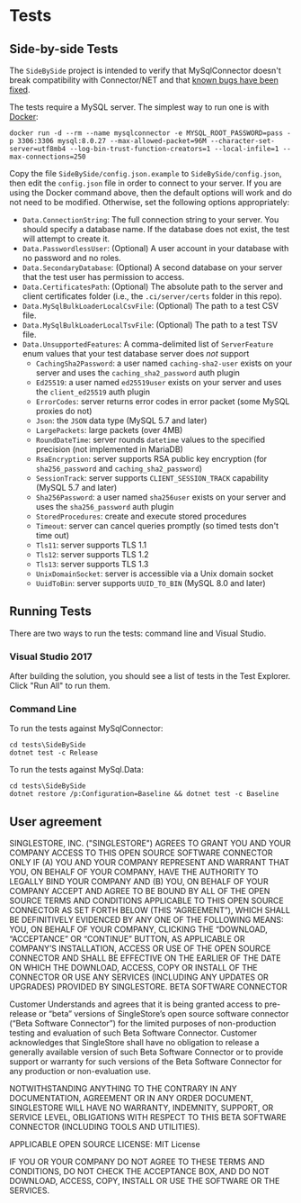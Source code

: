 # Tests

## Side-by-side Tests

The `SideBySide` project is intended to verify that MySqlConnector doesn't break compatibility
with Connector/NET and that [known bugs have been fixed](https://mysqlconnector.net/tutorials/migrating-from-connector-net/#fixed-bugs).

The tests require a MySQL server. The simplest way to run one is with [Docker](https://www.docker.com/community-edition):

    docker run -d --rm --name mysqlconnector -e MYSQL_ROOT_PASSWORD=pass -p 3306:3306 mysql:8.0.27 --max-allowed-packet=96M --character-set-server=utf8mb4 --log-bin-trust-function-creators=1 --local-infile=1 --max-connections=250

Copy the file `SideBySide/config.json.example` to `SideBySide/config.json`, then edit
the `config.json` file in order to connect to your server. If you are using the Docker
command above, then the default options will work and do not need to be modified.
Otherwise, set the following options appropriately:

* `Data.ConnectionString`: The full connection string to your server. You should specify a database name. If the database does not exist, the test will attempt to create it.
* `Data.PasswordlessUser`: (Optional) A user account in your database with no password and no roles.
* `Data.SecondaryDatabase`: (Optional) A second database on your server that the test user has permission to access.
* `Data.CertificatesPath`: (Optional) The absolute path to the server and client certificates folder (i.e., the `.ci/server/certs` folder in this repo).
* `Data.MySqlBulkLoaderLocalCsvFile`: (Optional) The path to a test CSV file.
* `Data.MySqlBulkLoaderLocalTsvFile`: (Optional) The path to a test TSV file.
* `Data.UnsupportedFeatures`: A comma-delimited list of `ServerFeature` enum values that your test database server does *not* support
  * `CachingSha2Password`: a user named `caching-sha2-user` exists on your server and uses the `caching_sha2_password` auth plugin
  * `Ed25519`: a user named `ed25519user` exists on your server and uses the `client_ed25519` auth plugin
  * `ErrorCodes`: server returns error codes in error packet (some MySQL proxies do not)
  * `Json`: the `JSON` data type (MySQL 5.7 and later)
  * `LargePackets`: large packets (over 4MB)
  * `RoundDateTime`: server rounds `datetime` values to the specified precision (not implemented in MariaDB)
  * `RsaEncryption`: server supports RSA public key encryption (for `sha256_password` and `caching_sha2_password`)
  * `SessionTrack`: server supports `CLIENT_SESSION_TRACK` capability (MySQL 5.7 and later)
  * `Sha256Password`: a user named `sha256user` exists on your server and uses the `sha256_password` auth plugin
  * `StoredProcedures`: create and execute stored procedures
  * `Timeout`: server can cancel queries promptly (so timed tests don't time out)
  * `Tls11`: server supports TLS 1.1
  * `Tls12`: server supports TLS 1.2
  * `Tls13`: server supports TLS 1.3
  * `UnixDomainSocket`: server is accessible via a Unix domain socket
  * `UuidToBin`: server supports `UUID_TO_BIN` (MySQL 8.0 and later)

## Running Tests

There are two ways to run the tests: command line and Visual Studio.

### Visual Studio 2017

After building the solution, you should see a list of tests in the Test Explorer.  Click "Run All" to run them.

### Command Line

To run the tests against MySqlConnector:

```
cd tests\SideBySide
dotnet test -c Release
```

To run the tests against MySql.Data:

```
cd tests\SideBySide
dotnet restore /p:Configuration=Baseline && dotnet test -c Baseline
```

## User agreement

SINGLESTORE, INC. ("SINGLESTORE") AGREES TO GRANT YOU AND YOUR COMPANY ACCESS TO THIS OPEN SOURCE SOFTWARE CONNECTOR ONLY IF (A) YOU AND YOUR COMPANY REPRESENT AND WARRANT THAT YOU, ON BEHALF OF YOUR COMPANY, HAVE THE AUTHORITY TO LEGALLY BIND YOUR COMPANY AND (B) YOU, ON BEHALF OF YOUR COMPANY ACCEPT AND AGREE TO BE BOUND BY ALL OF THE OPEN SOURCE TERMS AND CONDITIONS APPLICABLE TO THIS OPEN SOURCE CONNECTOR AS SET FORTH BELOW (THIS “AGREEMENT”), WHICH SHALL BE DEFINITIVELY EVIDENCED BY ANY ONE OF THE FOLLOWING MEANS: YOU, ON BEHALF OF YOUR COMPANY, CLICKING THE “DOWNLOAD, “ACCEPTANCE” OR “CONTINUE” BUTTON, AS APPLICABLE OR COMPANY’S INSTALLATION, ACCESS OR USE OF THE OPEN SOURCE CONNECTOR AND SHALL BE EFFECTIVE ON THE EARLIER OF THE DATE ON WHICH THE DOWNLOAD, ACCESS, COPY OR INSTALL OF THE CONNECTOR OR USE ANY SERVICES (INCLUDING ANY UPDATES OR UPGRADES) PROVIDED BY SINGLESTORE.
BETA SOFTWARE CONNECTOR

Customer Understands and agrees that it is  being granted access to pre-release or “beta” versions of SingleStore’s open source software connector (“Beta Software Connector”) for the limited purposes of non-production testing and evaluation of such Beta Software Connector. Customer acknowledges that SingleStore shall have no obligation to release a generally available version of such Beta Software Connector or to provide support or warranty for such versions of the Beta Software Connector  for any production or non-evaluation use.

NOTWITHSTANDING ANYTHING TO THE CONTRARY IN ANY DOCUMENTATION,  AGREEMENT OR IN ANY ORDER DOCUMENT, SINGLESTORE WILL HAVE NO WARRANTY, INDEMNITY, SUPPORT, OR SERVICE LEVEL, OBLIGATIONS WITH
RESPECT TO THIS BETA SOFTWARE CONNECTOR (INCLUDING TOOLS AND UTILITIES).

APPLICABLE OPEN SOURCE LICENSE: MIT License

IF YOU OR YOUR COMPANY DO NOT AGREE TO THESE TERMS AND CONDITIONS, DO NOT CHECK THE ACCEPTANCE BOX, AND DO NOT DOWNLOAD, ACCESS, COPY, INSTALL OR USE THE SOFTWARE OR THE SERVICES.


